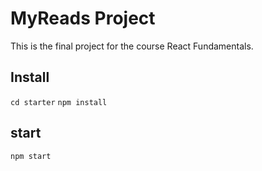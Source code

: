# MyReads Project

This is the final project for the course React Fundamentals. 

## Install
`cd starter`
`npm install`

## start

`npm start`

